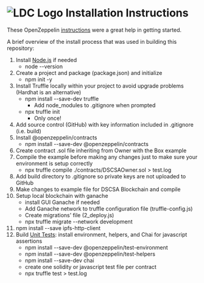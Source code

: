 # ![LDC Logo](99_images/LDC_32_32.ico) Installation Instructions

These OpenZeppelin [instructions](https://docs.openzeppelin.com/learn/) were a great help in getting started.

A brief overview of the install process that was used in building this repository:

1. Install [Node.js](https://nodejs.org/en/download/) if needed
    - node --version
2. Create a project and package (package.json) and initialize
    - npm init -y
3. Install Truffle locally within your project to avoid upgrade problems (Hardhat is an alternative)
    - npm install --save-dev truffle
        - Add node_modules to .gitignore when prompted
    - npx truffle init
        - Only once!
4. Add source control (GitHub) with key information included in .gitignore (i.e. build)
5. Install @openzeppelin/contracts
    - npm install --save-dev @openzeppelin/contracts
6. Create contract .sol file inheriting from Owner with the Box example
7. Compile the example before making any changes just to make sure your environment is setup correctly
    - npx truffle compile ./contracts/DSCSAOwner.sol > test.log
8. Add build directory to .gitignore so private keys are not uploaded to GitHub
9. Make changes to example file for DSCSA Blockchain and compile
10. Setup local blockchain with ganache
    - install GUI Ganache if needed
    - Add Ganache network to truffle configuration file (truffle-config.js)
    - Create migrations' file (2_deploy.js)
    - npx truffle migrate --network development
11. npm install --save ipfs-http-client
12. Build [Unit Tests](https://github.com/OpenZeppelin/openzeppelin-contracts/tree/master/test): install environment, helpers, and Chai for javascript assertions
    - npm install --save-dev @openzeppelin/test-environment
    - npm install --save-dev @openzeppelin/test-helpers
    - npm install --save-dev chai
    - create one solidity or javascript test file per contract
    - npx truffle test > test.log
